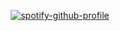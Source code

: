 <div align="center">

[![spotify-github-profile](https://spotify-github-profile.kittinanx.com/api/view?uid=31z7y23exkyvthttazg65fswoo5m&cover_image=true&theme=default&show_offline=false&background_color=121212&interchange=true&bar_color=0000ff)](https://github.com/kittinan/spotify-github-profile)

</div>

